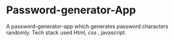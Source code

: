 # Password-generator-App
A password-generator-app which generates password characters randomly.
Tech stack used Html, css , javascript.
